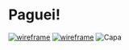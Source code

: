 # Paguei!
[![wireframe](https://img.shields.io/badge/paguei-wireframe-brightgreen)](https://www.figma.com/file/c5wLhHxiovoxolea0oHwR5/Paguei?node-id=60189%3A1362)
[![wireframe](https://img.shields.io/badge/paguei-wireframe-orange)](https://www.figma.com/file/kLK7FYnWKMoN68sQXcSniu/PayFlow?node-id=0%3A1)
![Capa](https://user-images.githubusercontent.com/13178261/122857290-a196dc00-d2ee-11eb-9096-b2006b0f8865.png)
